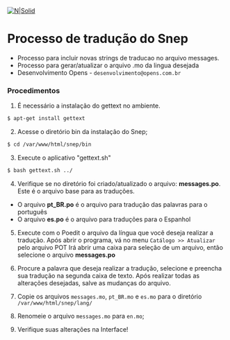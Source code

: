 [![N|Solid](https://opens-images.s3.amazonaws.com/opens/docs/img-snep-off.png)](https://snep.com.br)

# Processo de tradução do Snep

* Processo para incluir novas strings de traducao no arquivo messages.
* Processo para gerar/atualizar o arquivo .mo da lingua desejada
* Desenvolvimento Opens - `desenvolvimento@opens.com.br`

### Procedimentos

1) É necessário a instalação do gettext no ambiente.
```sh
$ apt-get install gettext
```

2) Acesse o diretório bin da instalação do Snep;
```sh
$ cd /var/www/html/snep/bin
```

3) Execute o aplicativo "gettext.sh"
```sh
$ bash gettext.sh ../
```

4) Verifique se no diretório foi criado/atualizado o arquivo: **messages.po**. Este é o arquivo base para as traduções.
* O arquivo **pt_BR.po** é o arquivo para tradução das palavras para o português
* O arquivo **es.po** é o arquivo para traduções para o Espanhol

5) Execute com o Poedit o arquivo da língua que você deseja realizar a tradução.
Após abrir o programa, vá no menu `Catálogo >> Atualizar` pelo arquivo POT
Irá abrir uma caixa para seleção de um arquivo, então selecione o arquivo **messages.po**

6) Procure a palavra que deseja realizar a tradução, selecione e preencha sua tradução na segunda caixa de texto. Após realizar todas as alterações desejadas, salve as mudanças do arquivo.

7) Copie os arquivos `messages.mo`, `pt_BR.mo` e `es.mo` para o diretório `/var/www/html/snep/lang/`

8) Renomeie o arquivo `messages.mo` para `en.mo`;

9) Verifique suas alterações na Interface!